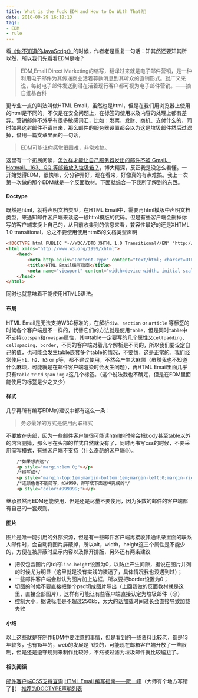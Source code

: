 ```yaml
---
title: What is the Fuck EDM and How to Do With That?🤔
date: 2016-09-29 16:18:13
tags: 
- EDM
- rule
---
```

看[《你不知道的JavaScript》](https://github.com/getify/You-Dont-Know-JS)的时候，作者老是重复一句话：知其然还要知其所以然，所以我们先看看EDM是啥？
> EDM,Email Direct Marketing的缩写，翻译过来就是电子邮件营销，是一种利用电子邮件为其传递商业活着募款消息到其听众的直销形式。就广义来说，每封电子邮件发送到潜在活着现行客户都可视为电子邮件营销。——摘自维基百科

更专业一点的叫法叫做HTML Email，虽然也是html，但是在我们用浏览器上使用的html是不同的，不仅是在安全问题上，在标签的使用以及内容的处理上都有差异。营销邮件不外乎有很多敏感词汇，比如：发票、发财、商机、支付什么的，同时如果这封邮件不请自来，那么邮件的服务器设置都会以为这是垃圾邮件然后过滤掉，借用一篇文章里面的一句话，
> EDM可能让你感觉很困难，非常难搞。

这里有一个拓展阅读，[怎么样才能让自己服务器发出的邮件不被 Gmail、Hotmail、163、QQ 等邮箱放入垃圾箱？](https://www.zhihu.com/question/19574247)，博大精深，反正我是没怎么看懂。一开始觉得EDM，很快嘛，分分钟弄好，现在看来，好像真的有点难搞。我上一次第一次做的那个EDM就是一个反面教材。下面就综合一下我所了解到的东西。

#### Doctype
既然是html，就得声明文档类型，在HTML Email中，需要再html模版中声明文档类型，来通知邮件客户端来读这一段html模版的代码。但是有些客户端会删掉你写的客户端来换上自己的，从目前收集到的信息来看，兼容性最好的还是XHTML 1.0 transitional，总之不要使用使用html5的文档类型声明
```html
<!DOCTYPE html PUBLIC "-//W3C//DTD XHTML 1.0 Transitional//EN" "http://www.w3.org/TR/xhtml1/DTD/xhtml1-transitional.dtd">
<html xmlns="http://www.w3.org/1999/xhtml">
    <head>
        <meta http-equiv="Content-Type" content="text/html; charset=UTF-8" />
        <title>HTML Email编写指南</title>
        <meta name="viewport" content="width=device-width, initial-scale=1.0"/>
    </head>
</html>
```
同时也就意味着不能使用HTML5语法。

#### 布局
HTML Email是无法支持W3C标准的，在解析`div`、`section` or `article` 等标签的时候各个客户端是不一样的，代替它们的方法就是使用`table`，但是同时`table`中不支持`colspan`和`rowspan`属性，其中table一定要写的几个属性又`cellpadding`、`cellspacing`、`border`，不同的客户端对着几个解析是不同的，所以我们要设定自己的值，也可能会发生table嵌套多个table的情况，不要慌，这是正常的。我们经常使用`h1`、`h2`、`h3` or `p`等，都不建议使用，不然会产生大麻烦（虽然我也不知道什么麻烦，可能就是在邮件客户端渲染时会发生问题），再HTML Email里面几乎只有`table` `tr` `td` `span` `img` `a`这几个标签。（这个说法我也不确定，但是在EDM里面能使用的标签是少之又少）

#### 样式
几乎再所有编写EDM的建议中都有这么一条：
> 务必最好的方式是使用內联样式

不要放在头部，因为一些邮件客户端很可能读html的时候会把body甚至table以外的内容删掉，那么写在头部的样式自然就没有了，同时再书写css的时候，不要采用简写模式，有些客户端不支持（什么奇葩的客户端🙄）。
```html
    /*如果想表达*/
    <p style="margin:1em 0;"></p>
    /*得写成*/
    <p style="margin-top:1em;margin-bottom:1em;margin-left:0;margin-right:0;"></p>
    /*连颜色也不能简写，如#999，得写成下面这种完成的*/
    <p style="color:#999999;"></p>
```

继承虽然再EDM还能使用，但是还是尽量不要使用，因为多数的邮件的客户端都有自己的一套规则。

#### 图片
图片是唯一能引用的外部资源，但是有一些邮件客户端再接收非通讯录里面的联系人邮件时，会自动将图片屏蔽掉，所以alt，width，height这三个属性是不能少的，方便在被屏蔽时显示内容以及撑开排版，另外还有两条建议
- 把仅包含图片的td的`line-height`设置为0，以防止产生间隙，据说在图片并列的时候尤为明显（这里就是没有实践的装逼了，具体情况我也没遇到过）；
- 一些邮件客户端会默认为图片加上边框，所以要把border设置为0；
- 切图的时候不要直接把整个psd切成图片导出（上回我做的反面教材就是这里，直接全部图片），这样有可能让有些客户端直接认定为垃圾邮件（😑）
- 控制大小，据说标准是不超过250kb，太大的话加载时间过长会直接导致加载失败

#### 小结
以上这些就是在制作EDM中要注意的事情，但是看到的一些资料比较老，都是13年较多，也有15年的，web的发展是飞快的，可能现在邮箱客户端开放了一些限制，但是还是遵守规则来制作比较好，不然被过滤为垃圾邮件就比较尴尬了。

#### 相关阅读
[邮件客户端CSS支持查询](https://www.campaignmonitor.com/css/)
[HTML Email 编写指南——阮一峰](http://www.ruanyifeng.com/blog/2013/06/html_email.html)（大师有个地方写错了🙂）
[推荐的DOCTYPE声明列表](https://www.w3.org/QA/2002/04/valid-dtd-list.html)



